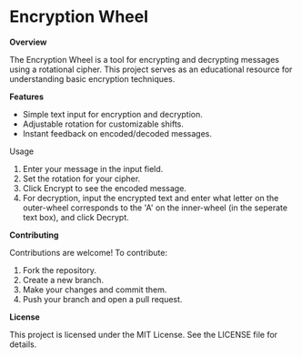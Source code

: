 # Encryption Wheel
**Overview**

The Encryption Wheel is a tool for encrypting and decrypting messages using a rotational cipher. This project serves as an educational resource for understanding basic encryption techniques.

**Features**
- Simple text input for encryption and decryption.
- Adjustable rotation for customizable shifts.
- Instant feedback on encoded/decoded messages.

Usage
1. Enter your message in the input field.
2. Set the rotation for your cipher.
3. Click Encrypt to see the encoded message.
4. For decryption, input the encrypted text and enter what letter on the outer-wheel corresponds to the 'A' on the inner-wheel (in the seperate text box), and click Decrypt.

**Contributing**

Contributions are welcome! To contribute:
1. Fork the repository.
2. Create a new branch.
3. Make your changes and commit them.
4. Push your branch and open a pull request.

**License**

This project is licensed under the MIT License. See the LICENSE file for details.
